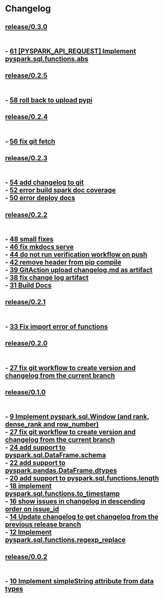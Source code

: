 Changelog
=========

<h2><a href="https://github.com/flypipe/sparkleframe/tree/release/0.3.0" target="_blank" rel="noopener noreferrer">release/0.3.0</a><h2>

<br/>- <a href="https://github.com/flypipe/sparkleframe/issues/61" target="_blank" rel="noopener noreferrer">61 [PYSPARK_API_REQUEST] Implement pyspark.sql.functions.abs</a>

<h2><a href="https://github.com/flypipe/sparkleframe/tree/release/0.2.5" target="_blank" rel="noopener noreferrer">release/0.2.5</a><h2>

<br/>- <a href="https://github.com/flypipe/sparkleframe/issues/58" target="_blank" rel="noopener noreferrer">58 roll back to upload pypi</a>

<h2><a href="https://github.com/flypipe/sparkleframe/tree/release/0.2.4" target="_blank" rel="noopener noreferrer">release/0.2.4</a><h2>

<br/>- <a href="https://github.com/flypipe/sparkleframe/issues/56" target="_blank" rel="noopener noreferrer">56 fix git fetch</a>

<h2><a href="https://github.com/flypipe/sparkleframe/tree/release/0.2.3" target="_blank" rel="noopener noreferrer">release/0.2.3</a><h2>

<br/>- <a href="https://github.com/flypipe/sparkleframe/issues/54" target="_blank" rel="noopener noreferrer">54 add changelog to git</a><br/>- <a href="https://github.com/flypipe/sparkleframe/issues/52" target="_blank" rel="noopener noreferrer">52 error build spark doc coverage</a><br/>- <a href="https://github.com/flypipe/sparkleframe/issues/50" target="_blank" rel="noopener noreferrer">50 error deploy docs</a>

<h2><a href="https://github.com/flypipe/sparkleframe/tree/release/0.2.2" target="_blank" rel="noopener noreferrer">release/0.2.2</a><h2>

<br/>- <a href="https://github.com/flypipe/sparkleframe/issues/48" target="_blank" rel="noopener noreferrer">48 small fixes</a><br/>- <a href="https://github.com/flypipe/sparkleframe/issues/46" target="_blank" rel="noopener noreferrer">46 fix mkdocs serve</a><br/>- <a href="https://github.com/flypipe/sparkleframe/issues/44" target="_blank" rel="noopener noreferrer">44 do not run verification workflow on push</a><br/>- <a href="https://github.com/flypipe/sparkleframe/issues/42" target="_blank" rel="noopener noreferrer">42 remove header from pip compile</a><br/>- <a href="https://github.com/flypipe/sparkleframe/issues/39" target="_blank" rel="noopener noreferrer">39 GitAction upload changelog.md as artifact</a><br/>- <a href="https://github.com/flypipe/sparkleframe/issues/38" target="_blank" rel="noopener noreferrer">38 fix change log artifact</a><br/>- <a href="https://github.com/flypipe/sparkleframe/issues/31" target="_blank" rel="noopener noreferrer">31 Build Docs</a>

<h2><a href="https://github.com/flypipe/sparkleframe/tree/release/0.2.1" target="_blank" rel="noopener noreferrer">release/0.2.1</a><h2><br/>- <a href="https://github.com/flypipe/sparkleframe/issues/33" target="_blank" rel="noopener noreferrer">33 Fix import error of functions</a>

































<h2><a href="https://github.com/flypipe/sparkleframe/tree/release/0.2.0" target="_blank" rel="noopener noreferrer">release/0.2.0</a><h2><br/>- <a href="https://github.com/flypipe/sparkleframe/issues/27" target="_blank" rel="noopener noreferrer">27 fix git workflow to create version and changelog from the current branch</a>

<h2><a href="https://github.com/flypipe/sparkleframe/tree/release/0.1.0" target="_blank" rel="noopener noreferrer">release/0.1.0</a><h2><br/>- <a href="https://github.com/flypipe/sparkleframe/issues/9" target="_blank" rel="noopener noreferrer">9 Implement pyspark.sql.Window (and rank, dense_rank and row_number)</a><br/>- <a href="https://github.com/flypipe/sparkleframe/issues/27" target="_blank" rel="noopener noreferrer">27 fix git workflow to create version and changelog from the current branch</a><br/>- <a href="https://github.com/flypipe/sparkleframe/issues/24" target="_blank" rel="noopener noreferrer">24 add support to pyspark.sql.DataFrame.schema</a><br/>- <a href="https://github.com/flypipe/sparkleframe/issues/22" target="_blank" rel="noopener noreferrer">22 add support to pyspark.pandas.DataFrame.dtypes</a><br/>- <a href="https://github.com/flypipe/sparkleframe/issues/20" target="_blank" rel="noopener noreferrer">20 add support to pyspark.sql.functions.length</a><br/>- <a href="https://github.com/flypipe/sparkleframe/issues/18" target="_blank" rel="noopener noreferrer">18 implement pyspark.sql.functions.to_timestamp</a><br/>- <a href="https://github.com/flypipe/sparkleframe/issues/16" target="_blank" rel="noopener noreferrer">16 show issues in changelog in descending order on issue_id</a><br/>- <a href="https://github.com/flypipe/sparkleframe/issues/14" target="_blank" rel="noopener noreferrer">14 Update changelog to get changelog from the previous release branch</a><br/>- <a href="https://github.com/flypipe/sparkleframe/issues/12" target="_blank" rel="noopener noreferrer">12 Implement pyspark.sql.functions.regexp_replace</a>

<h2><a href="https://github.com/flypipe/sparkleframe/tree/release/0.0.2" target="_blank" rel="noopener noreferrer">release/0.0.2</a><h2><br/>- <a href="https://github.com/flypipe/sparkleframe/issues/10" target="_blank" rel="noopener noreferrer">10 Implement simpleString attribute from data types</a>